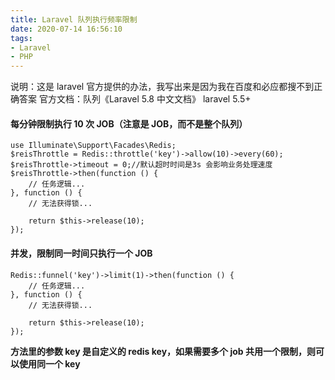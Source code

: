 ```yaml
---
title: Laravel 队列执行频率限制
date: 2020-07-14 16:56:10
tags:
- Laravel
- PHP
---
```


说明：这是 laravel 官方提供的办法，我写出来是因为我在百度和必应都搜不到正确答案
官方文档：队列《Laravel 5.8 中文文档》
laravel 5.5+

<!--more-->

#### 每分钟限制执行 10 次 JOB（注意是 JOB，而不是整个队列）

```
use Illuminate\Support\Facades\Redis;
$reisThrottle = Redis::throttle('key')->allow(10)->every(60);
$reisThrottle->timeout = 0;//默认超时时间是3s 会影响业务处理速度
$reisThrottle->then(function () {
    // 任务逻辑...
}, function () {
    // 无法获得锁...

    return $this->release(10);
});
```

#### 并发，限制同一时间只执行一个 JOB

```
Redis::funnel('key')->limit(1)->then(function () {
    // 任务逻辑...
}, function () {
    // 无法获得锁...

    return $this->release(10);
});
```

**方法里的参数 key 是自定义的 redis key，如果需要多个 job 共用一个限制，则可以使用同一个 key**
